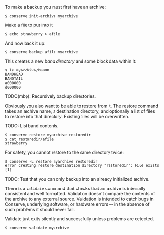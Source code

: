 To make a backup you must first have an archive:

    $ conserve init-archive myarchive

Make a file to put into it

    $ echo strawberry > afile

And now back it up:

    $ conserve backup afile myarchive

This creates a new _band directory_ and some block data within it:

    $ ls myarchive/b0000
    BANDHEAD
    BANDTAIL
    a000000
    d000000

TODO(mbp): Recursively backup directories.

Obviously you also want to be able to restore from it.  The restore command
takes an archive name, a destination directory, and optionally a list of
files to restore into that directory.  Existing files will be overwritten.

TODO: List band contents.

    $ conserve restore myarchive restoredir
    $ cat restoredir/afile
    strawberry

For safety, you cannot restore to the same directory twice:

    $ conserve -L restore myarchive restoredir
    error creating restore destination directory "restoredir": File exists
    [1]

TODO: Test that you can only backup into an already initialized archive.

There is a `validate` command that checks that an archive is internally
consistent and well formatted.  Validation doesn't compare the contents
of the archive to any external source.  Validation is intended to catch
bugs in Conserve, underlying software, or hardware errors -- in the
absence of such problems it should never fail.

Validate just exits silently and successfully unless problems are
detected.

    $ conserve validate myarchive
